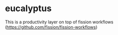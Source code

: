 # eucalyptus
This is a productivity layer on top of fission workflows (https://github.com/fission/fission-workflows)
